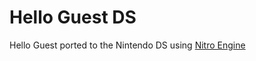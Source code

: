 # Hello Guest DS
Hello Guest ported to the Nintendo DS using [Nitro Engine](https://github.com/AntonioND/nitro-engine)